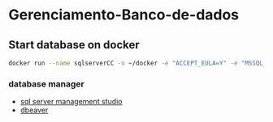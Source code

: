 # Gerenciamento-Banco-de-dados
## Start database on docker
```bash
docker run --name sqlserverCC -v ~/docker -e "ACCEPT_EULA=Y" -e "MSSQL_SA_PASSWORD=Cc202505!" -e "MSSQL_PID=Express" -p 1433:1433 -d mcr.microsoft.com/mssql/server:2022-latest
```

### database manager
- [sql server management studio](https://learn.microsoft.com/en-us/ssms/install/install)
- [dbeaver](https://dbeaver.io/)
